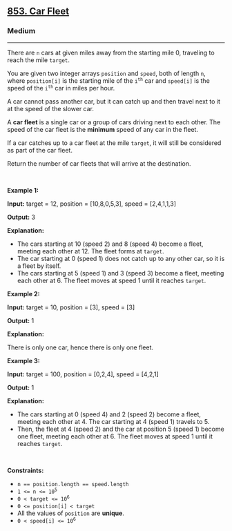 <h2><a href="https://leetcode.com/problems/car-fleet/?envType=problem-list-v2&envId=an6ko651">853. Car Fleet</a></h2><h3>Medium</h3><hr><p>There are <code>n</code> cars at given miles away from the starting mile 0, traveling to reach the mile <code>target</code>.</p>

<p>You are given two integer arrays&nbsp;<code>position</code> and <code>speed</code>, both of length <code>n</code>, where <code>position[i]</code> is the starting mile of the <code>i<sup>th</sup></code> car and <code>speed[i]</code> is the speed of the <code>i<sup>th</sup></code> car in miles per hour.</p>

<p>A car cannot pass another car, but it can catch up and then travel next to it at the speed of the slower car.</p>

<p>A <strong>car fleet</strong> is a single car or a group of cars driving next to each other. The speed of the car fleet is the <strong>minimum</strong> speed of any car in the fleet.</p>

<p>If a car catches up to a car fleet at the mile <code>target</code>, it will still be considered as part of the car fleet.</p>

<p>Return the number of car fleets that will arrive at the destination.</p>

<p>&nbsp;</p>
<p><strong class="example">Example 1:</strong></p>

<div class="example-block">
<p><strong>Input:</strong> <span class="example-io">target = 12, position = [10,8,0,5,3], speed = [2,4,1,1,3]</span></p>

<p><strong>Output:</strong> <span class="example-io">3</span></p>

<p><strong>Explanation:</strong></p>

<ul>
	<li>The cars starting at 10 (speed 2) and 8 (speed 4) become a fleet, meeting each other at 12. The fleet forms at <code>target</code>.</li>
	<li>The car starting at 0 (speed 1) does not catch up to any other car, so it is a fleet by itself.</li>
	<li>The cars starting at 5 (speed 1) and 3 (speed 3) become a fleet, meeting each other at 6. The fleet moves at speed 1 until it reaches <code>target</code>.</li>
</ul>
</div>

<p><strong class="example">Example 2:</strong></p>

<div class="example-block">
<p><strong>Input:</strong> <span class="example-io">target = 10, position = [3], speed = [3]</span></p>

<p><strong>Output:</strong> <span class="example-io">1</span></p>

<p><strong>Explanation:</strong></p>
There is only one car, hence there is only one fleet.</div>

<p><strong class="example">Example 3:</strong></p>

<div class="example-block">
<p><strong>Input:</strong> <span class="example-io">target = 100, position = [0,2,4], speed = [4,2,1]</span></p>

<p><strong>Output:</strong> <span class="example-io">1</span></p>

<p><strong>Explanation:</strong></p>

<ul>
	<li>The cars starting at 0 (speed 4) and 2 (speed 2) become a fleet, meeting each other at 4. The car starting at 4 (speed 1) travels to 5.</li>
	<li>Then, the fleet at 4 (speed 2) and the car at position 5 (speed 1) become one fleet, meeting each other at 6. The fleet moves at speed 1 until it reaches <code>target</code>.</li>
</ul>
</div>

<p>&nbsp;</p>
<p><strong>Constraints:</strong></p>

<ul>
	<li><code>n == position.length == speed.length</code></li>
	<li><code>1 &lt;= n &lt;= 10<sup>5</sup></code></li>
	<li><code>0 &lt; target &lt;= 10<sup>6</sup></code></li>
	<li><code>0 &lt;= position[i] &lt; target</code></li>
	<li>All the values of <code>position</code> are <strong>unique</strong>.</li>
	<li><code>0 &lt; speed[i] &lt;= 10<sup>6</sup></code></li>
</ul>
